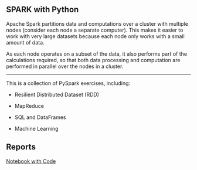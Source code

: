 ## SPARK with Python


Apache Spark partitions data and computations over a cluster with multiple nodes (consider each node a separate computer). This makes it easier to work with very large datasets because each node only works with a small amount of data.

As each node operates on a subset of the data, it also performs part of the calculations required, so that both data processing and computation are performed in parallel over the nodes in a cluster.

---
This is a collection of PySpark exercises, including: 


* Resilient Distributed Dataset (RDD)


* MapReduce 


* SQL and DataFrames 


* Machine Learning


## Reports
[Notebook with Code](http://nbviewer.jupyter.org/github/humburgc/apache_spark/blob/master/spark_with_python.ipynb)